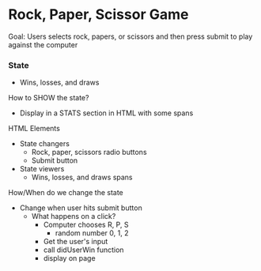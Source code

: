 
# Rock, Paper, Scissor Game

Goal: Users selects rock, papers, or scissors and then press submit to play against the computer

### State


* Wins, losses, and draws


How to SHOW the state?
- Display in a STATS section in HTML with some spans


HTML Elements
- State changers
    - Rock, paper, scissors radio buttons
    - Submit button
- State viewers
    - Wins, losses, and draws spans


How/When do we change the state
- Change when user hits submit button
    - What happens on a click?
        - Computer chooses R, P, S
            - random number 0, 1, 2
        - Get the user's input
        - call didUserWin function
        - display on page